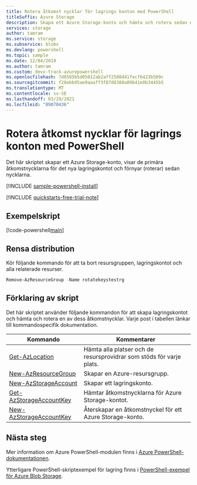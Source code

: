 ```yaml
---
title: Rotera åtkomst nycklar för lagrings konton med PowerShell
titleSuffix: Azure Storage
description: Skapa ett Azure Storage-konto och hämta och rotera sedan en av kontoåtkomstnycklarna.
services: storage
author: tamram
ms.service: storage
ms.subservice: blobs
ms.devlang: powershell
ms.topic: sample
ms.date: 12/04/2019
ms.author: tamram
ms.custom: devx-track-azurepowershell
ms.openlocfilehash: 7d8585b5d05012ab2aff2580d41fecf6423b509c
ms.sourcegitcommit: f28ebb95ae9aaaff3f87d8388a09b41e0b3445b5
ms.translationtype: MT
ms.contentlocale: sv-SE
ms.lasthandoff: 03/29/2021
ms.locfileid: "89070436"
---
```

# <a name="rotate-storage-account-access-keys-with-powershell"></a>Rotera åtkomst nycklar för lagrings konton med PowerShell

Det här skriptet skapar ett Azure Storage-konto, visar de primära åtkomstnycklarna för det nya lagringskontot och förnyar (roterar) sedan nycklarna.

[!INCLUDE [sample-powershell-install](../../../includes/sample-powershell-install-no-ssh-az.md)]

[!INCLUDE [quickstarts-free-trial-note](../../../includes/quickstarts-free-trial-note.md)]

## <a name="sample-script"></a>Exempelskript

[!code-powershell[main](../../../powershell_scripts/storage/rotate-storage-account-keys/rotate-storage-account-keys.ps1 "Rotate storage account keys")]

## <a name="clean-up-deployment"></a>Rensa distribution

Kör följande kommando för att ta bort resursgruppen, lagringskontot och alla relaterade resurser.

```powershell
Remove-AzResourceGroup -Name rotatekeystestrg
```

## <a name="script-explanation"></a>Förklaring av skript

Det här skriptet använder följande kommandon för att skapa lagringskontot och hämta och rotera en av dess åtkomstnycklar. Varje post i tabellen länkar till kommandospecifik dokumentation.

| Kommando | Kommentarer |
|---|---|
| [Get-AzLocation](/powershell/module/az.resources/get-azlocation) | Hämta alla platser och de resursprovidrar som stöds för varje plats. |
| [New-AzResourceGroup](/powershell/module/az.resources/new-azresourcegroup) | Skapar en Azure-resursgrupp. |
| [New-AzStorageAccount](/powershell/module/az.storage/new-azstorageaccount) | Skapar ett lagringskonto. |
| [Get-AzStorageAccountKey](/powershell/module/az.storage/get-azstorageaccountkey) | Hämtar åtkomstnycklarna för Azure Storage-kontot. |
| [New-AzStorageAccountKey](/powershell/module/az.storage/new-azstorageaccountkey) | Återskapar en åtkomstnyckel för ett Azure Storage-konto. |

## <a name="next-steps"></a>Nästa steg

Mer information om Azure PowerShell-modulen finns i [Azure PowerShell-dokumentationen](/powershell/azure/).

Ytterligare PowerShell-skriptexempel för lagring finns i [PowerShell-exempel för Azure Blob Storage](../blobs/storage-samples-blobs-powershell.md).
